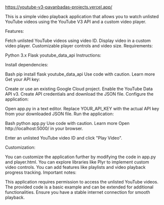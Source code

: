 https://youtube-v3-pavanbadas-projects.vercel.app/

This is a simple video playback application that allows you to watch unlisted YouTube videos using the YouTube V3 API and a custom video player.

Features:

Fetch unlisted YouTube videos using video ID.
Display video in a custom video player.
Customizable player controls and video size.
Requirements:

Python 3.x
Flask
youtube_data_api
Instructions:

Install dependencies:

Bash
pip install flask youtube_data_api
Use code with caution. Learn more
Get your API key:

Create or use an existing Google Cloud project.
Enable the YouTube Data API v3.
Create API credentials and download the JSON file.
Configure the application:

Open app.py in a text editor.
Replace YOUR_API_KEY with the actual API key from your downloaded JSON file.
Run the application:

Bash
python app.py
Use code with caution. Learn more
Open http://localhost:5000/ in your browser.

Enter an unlisted YouTube video ID and click "Play Video".

Customization:

You can customize the application further by modifying the code in app.py and player.html.
You can explore libraries like Plyr to implement custom video controls.
You can add features like playlists and video playback progress tracking.
Important notes:

This application requires permission to access the unlisted YouTube videos.
The provided code is a basic example and can be extended for additional functionalities.
Ensure you have a stable internet connection for smooth playback.
